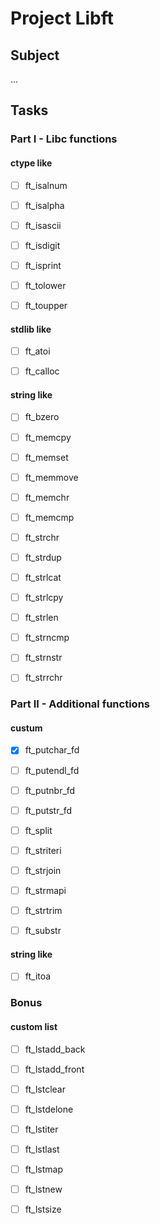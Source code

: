# Project Libft

## Subject

...

## Tasks

### Part I - Libc functions

#### ctype like

- [ ] ft_isalnum

- [ ] ft_isalpha

- [ ] ft_isascii

- [ ] ft_isdigit

- [ ] ft_isprint

- [ ] ft_tolower

- [ ] ft_toupper

#### stdlib like

- [ ] ft_atoi

- [ ] ft_calloc

#### string like

- [ ] ft_bzero

- [ ] ft_memcpy

- [ ] ft_memset

- [ ] ft_memmove

- [ ] ft_memchr

- [ ] ft_memcmp

- [ ] ft_strchr

- [ ] ft_strdup

- [ ] ft_strlcat

- [ ] ft_strlcpy

- [ ] ft_strlen

- [ ] ft_strncmp

- [ ] ft_strnstr

- [ ] ft_strrchr

### Part II - Additional functions

#### custum

- [x] ft_putchar_fd

- [ ] ft_putendl_fd

- [ ] ft_putnbr_fd

- [ ] ft_putstr_fd

- [ ] ft_split

- [ ] ft_striteri

- [ ] ft_strjoin

- [ ] ft_strmapi

- [ ] ft_strtrim

- [ ] ft_substr

#### string like

- [ ] ft_itoa

### Bonus

#### custom list

- [ ] ft_lstadd_back

- [ ] ft_lstadd_front

- [ ] ft_lstclear

- [ ] ft_lstdelone

- [ ] ft_lstiter

- [ ] ft_lstlast

- [ ] ft_lstmap

- [ ] ft_lstnew

- [ ] ft_lstsize
